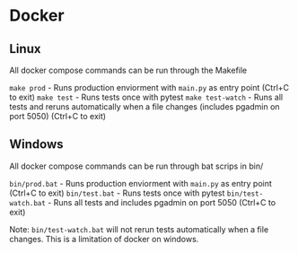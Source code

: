 # Docker 

## Linux

All docker compose commands can be run through the Makefile

`make prod` - Runs production enviorment with `main.py` as entry point (Ctrl+C to exit)
`make test` - Runs tests once with pytest
`make test-watch` - Runs all tests and reruns automatically when a file changes (includes pgadmin on port 5050) (Ctrl+C to exit)


## Windows

All docker compose commands can be run through bat scrips in bin/

`bin/prod.bat` - Runs production enviorment with `main.py` as entry point (Ctrl+C to exit)
`bin/test.bat` - Runs tests once with pytest
`bin/test-watch.bat` - Runs all tests and includes pgadmin on port 5050 (Ctrl+C to exit)

Note: `bin/test-watch.bat` will not rerun tests automatically when a file changes. This is a limitation of docker on windows.